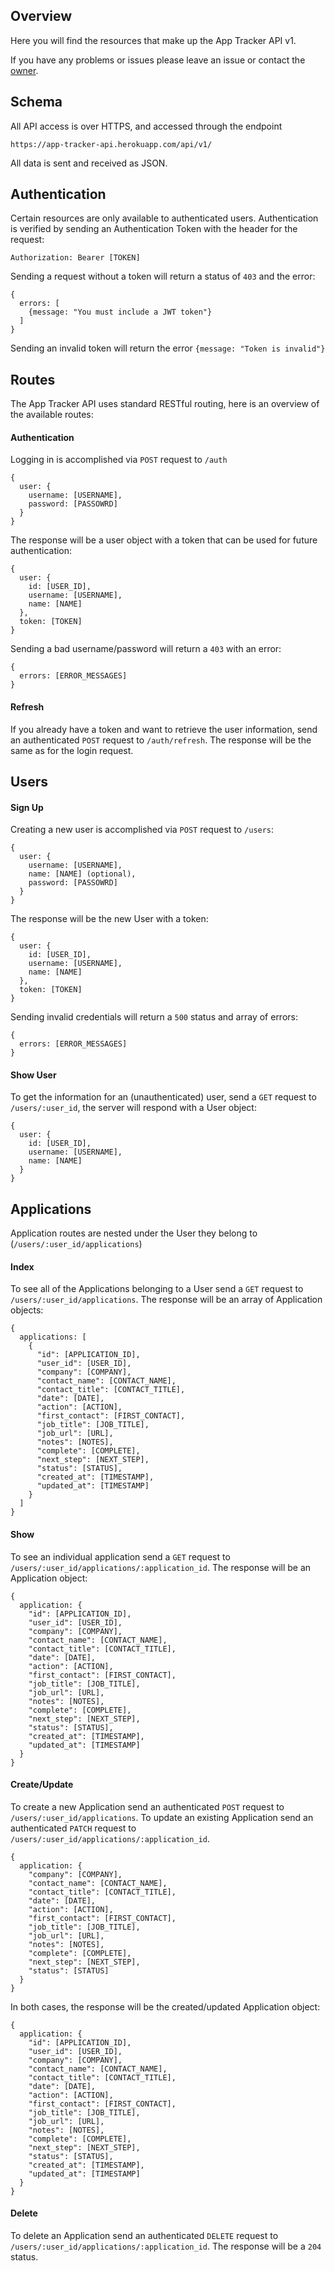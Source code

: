 ## Overview

Here you will find the resources that make up the App Tracker API v1.

If you have any problems or issues please leave an issue or contact the [owner](http://yechiel.me/contact).

## Schema

All API access is over HTTPS, and accessed through the endpoint
```
https://app-tracker-api.herokuapp.com/api/v1/
```
All data is sent and received as JSON.

## Authentication

Certain resources are only available to authenticated users. Authentication is verified by sending an Authentication Token with the header for the request:
```
Authorization: Bearer [TOKEN]
```
Sending a request without a token will return a status of `403` and the error:
```
{
  errors: [
    {message: "You must include a JWT token"}
  ]
}
```
Sending an invalid token will return the error `{message: "Token is invalid"}`


## Routes

The App Tracker API uses standard RESTful routing, here is an overview of the available routes:

#### Authentication

Logging in is accomplished via `POST` request to `/auth`
```
{
  user: {
    username: [USERNAME],
    password: [PASSOWRD]
  }
}
```
The response will be a user object with a token that can be used for future authentication:
```
{
  user: {
    id: [USER_ID],
    username: [USERNAME],
    name: [NAME]
  },
  token: [TOKEN]
}
```
Sending a bad username/password will return a `403` with an error:
```
{
  errors: [ERROR_MESSAGES]
}
```
#### Refresh
If you already have a token and want to retrieve the user information, send an authenticated `POST` request to `/auth/refresh`. The response will be the same as for the login request.

## Users
#### Sign Up
Creating a new user is accomplished via `POST` request to `/users`:
```
{
  user: {
    username: [USERNAME],
    name: [NAME] (optional),
    password: [PASSOWRD]
  }
}
```
The response will be the new User with a token:
```
{
  user: {
    id: [USER_ID],
    username: [USERNAME],
    name: [NAME]
  },
  token: [TOKEN]
}
```
Sending invalid credentials will return a `500` status and array of errors:
```
{
  errors: [ERROR_MESSAGES]
}
```
#### Show User
To get the information for an (unauthenticated) user, send a `GET` request to `/users/:user_id`, the server will respond with a User object:
```
{
  user: {
    id: [USER_ID],
    username: [USERNAME],
    name: [NAME]
  }
}
```
## Applications
Application routes are nested under the User they belong to (`/users/:user_id/applications`)
#### Index
To see all of the Applications belonging to a User send a `GET` request to `/users/:user_id/applications`. The response will be an array of Application objects:
```
{
  applications: [
    {
      "id": [APPLICATION_ID],
      "user_id": [USER_ID],
      "company": [COMPANY],
      "contact_name": [CONTACT_NAME],
      "contact_title": [CONTACT_TITLE],
      "date": [DATE],
      "action": [ACTION],
      "first_contact": [FIRST_CONTACT],
      "job_title": [JOB_TITLE],
      "job_url": [URL],
      "notes": [NOTES],
      "complete": [COMPLETE],
      "next_step": [NEXT_STEP],
      "status": [STATUS],
      "created_at": [TIMESTAMP],
      "updated_at": [TIMESTAMP]
    }
  ]
}
```
#### Show
To see an individual application send a `GET` request to `/users/:user_id/applications/:application_id`. The response will be an Application object:
```
{
  application: {
    "id": [APPLICATION_ID],
    "user_id": [USER_ID],
    "company": [COMPANY],
    "contact_name": [CONTACT_NAME],
    "contact_title": [CONTACT_TITLE],
    "date": [DATE],
    "action": [ACTION],
    "first_contact": [FIRST_CONTACT],
    "job_title": [JOB_TITLE],
    "job_url": [URL],
    "notes": [NOTES],
    "complete": [COMPLETE],
    "next_step": [NEXT_STEP],
    "status": [STATUS],
    "created_at": [TIMESTAMP],
    "updated_at": [TIMESTAMP]
  }
}
```
#### Create/Update
To create a new Application send an authenticated `POST` request to `/users/:user_id/applications`.
To update an existing Application send an authenticated `PATCH` request to `/users/:user_id/applications/:application_id`.

```
{
  application: {
    "company": [COMPANY],
    "contact_name": [CONTACT_NAME],
    "contact_title": [CONTACT_TITLE],
    "date": [DATE],
    "action": [ACTION],
    "first_contact": [FIRST_CONTACT],
    "job_title": [JOB_TITLE],
    "job_url": [URL],
    "notes": [NOTES],
    "complete": [COMPLETE],
    "next_step": [NEXT_STEP],
    "status": [STATUS]
  }
}
```
In both cases, the response will be the created/updated Application object:
```
{
  application: {
    "id": [APPLICATION_ID],
    "user_id": [USER_ID],
    "company": [COMPANY],
    "contact_name": [CONTACT_NAME],
    "contact_title": [CONTACT_TITLE],
    "date": [DATE],
    "action": [ACTION],
    "first_contact": [FIRST_CONTACT],
    "job_title": [JOB_TITLE],
    "job_url": [URL],
    "notes": [NOTES],
    "complete": [COMPLETE],
    "next_step": [NEXT_STEP],
    "status": [STATUS],
    "created_at": [TIMESTAMP],
    "updated_at": [TIMESTAMP]
  }
}
```
#### Delete
To delete an Application send an authenticated `DELETE` request to `/users/:user_id/applications/:application_id`. The response will be a `204` status.
